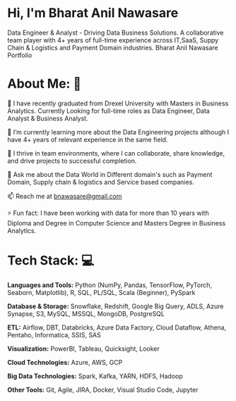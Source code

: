   # Hi, I'm Bharat Anil Nawasare

Data Engineer & Analyst - Driving Data Business Solutions. A collaborative team player with 4+ years of full-time experience across IT,SaaS, Suppy Chain & Logistics and Payment Domain industries.
Bharat Anil Nawasare Portfolio

# About Me: 👋

🔭 I have recently graduated from Drexel University with Masters in Business Analytics. Currently Looking for full-time roles as Data Engineer, Data Analyst & Business Analyst.

🌱 I’m currently learning more about the Data Engineering projects although I have 4+ years of relevant experience in the same field.

👯 I thrive in team environments, where I can collaborate, share knowledge, and drive projects to successful completion.

💬 Ask me about the Data World in Different domain's such as Payment Domain, Supply chain & logistics and Service based companies.

📫 Reach me at bnawasare@gmail.com

⚡ Fun fact: I have been working with data for more than 10 years with Diploma and Degree in Computer Science and Masters Degree in Business Analytics. 

# Tech Stack: 💻 
**Languages and Tools:** Python (NumPy, Pandas, TensorFlow, PyTorch, Seaborn, Matplotlib), R, SQL, PL/SQL, Scala (Beginner), PySpark

**Database & Storage:** Snowflake, Redshift, Google Big Query, ADLS, Azure Synapse, S3, MySQL, MSSQL, MongoDB, PostgreSQL                 

**ETL:** Airflow, DBT, Databricks, Azure Data Factory, Cloud Dataflow, Athena, Pentaho, Informatica, SSIS, SAS

**Visualization:** PowerBI, Tableau, Quicksight, Looker

**Cloud Technologies:** Azure, AWS, GCP

**Big Data Technologies:** Spark, Kafka, YARN, HDFS, Hadoop

**Other Tools:** Git, Agile, JIRA, Docker, Visual Studio Code, Jupyter

